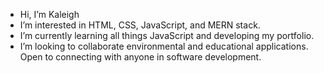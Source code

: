 - Hi, I’m Kaleigh
- I’m interested in HTML, CSS, JavaScript, and MERN stack.
- I’m currently learning all things JavaScript and developing my portfolio.
- I’m looking to collaborate environmental and educational applications. Open to connecting with anyone in software development.


<!---
kaleighsaphire/kaleighsaphire is a ✨ special ✨ repository because its `README.md` (this file) appears on your GitHub profile.
You can click the Preview link to take a look at your changes.
--->
